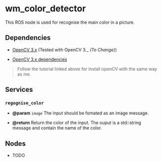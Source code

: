 # wm_color_detector

This ROS node is used for recognise the main color in a picture.

## Dependencies

 - [OpenCV 3.x](http://opencv.org/releases.html) (Tested with OpenCV 3._ *(To Change)*)
 
 - [OpenCV 3.x dependencies](https://www.learnopencv.com/install-opencv3-on-ubuntu/)
 
 > Follow the tutorial linked above for install openCV with the same way as me.
 
## Services

### `regognise_color`

 - **@param** `image` The input should be fomated as an image message.

 - **@return** Return the color of the input. The ouput is a std::string message and contain the name of the color.

## Nodes

 - TODO
